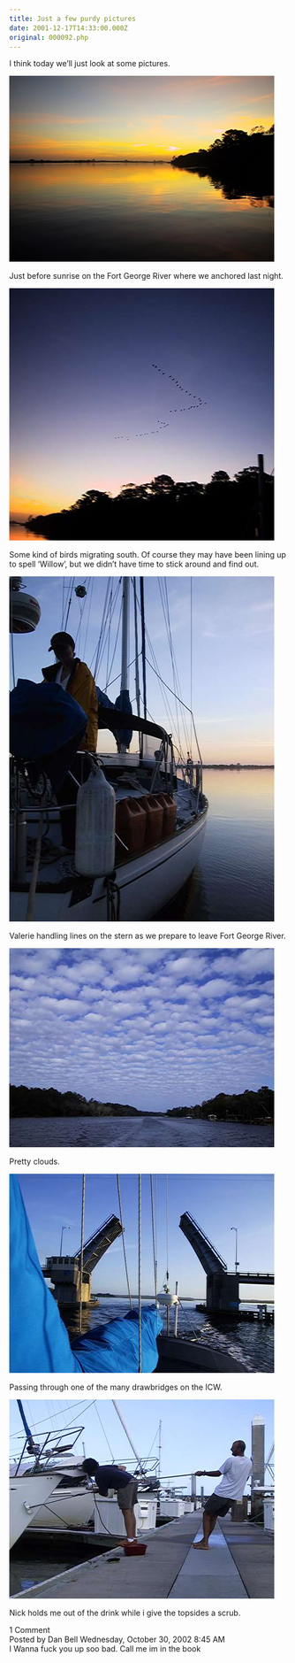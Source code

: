 ```yaml
---
title: Just a few purdy pictures
date: 2001-12-17T14:33:00.000Z
original: 000092.php
---
```


I think today we’ll just look at some pictures.

<p class="polaroid" style="--deg: -2deg"><img src="./sunrise-fortgeorge.jpg" /></p>

Just before sunrise on the Fort George River where we anchored last night.

<p class="polaroid" style="--deg: -2deg"><img src="./birdsmigrating.jpg" /></p>

Some kind of birds migrating south. Of course they may have been lining up to spell ‘Willow’, but we didn’t have time to stick around and find out.

<p class="polaroid" style="--deg: -2deg"><img src="./valerie-stern.jpg" /></p>

Valerie handling lines on the stern as we prepare to leave Fort George River.

<p class="polaroid" style="--deg: -2deg"><img src="./clouds.jpg" /></p>

Pretty clouds.

<p class="polaroid" style="--deg: -2deg"><img src="./drawbridge.jpg" /></p>

Passing through one of the many drawbridges on the ICW.

<p class="polaroid" style="--deg: -2deg"><img src="./scrubbing-topsides.jpg" /></p>

Nick holds me out of the drink while i give the topsides a scrub.

<div class="commentdivider"></div><span class="commentheader">1 Comment</span>

<div class="commentdivider">
<span class="commentauthorbox">Posted by Dan Bell</span>
<span class="commentdatebox">Wednesday, October 30, 2002</span>
<span class="commenttimebox"> 8:45 AM</span>
</div>
<div class="commentbody">I Wanna fuck you up soo bad. Call me im in the book</div>
